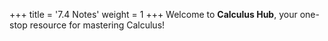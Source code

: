 +++
title = '7.4 Notes'
weight = 1
+++
Welcome to **Calculus Hub**, your one-stop resource for mastering Calculus!

